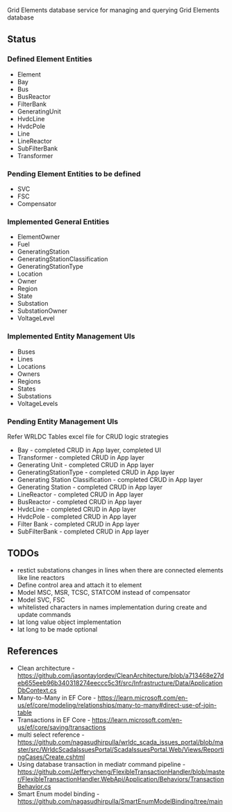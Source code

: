 Grid Elements database service for managing and querying Grid Elements database

## Status
### Defined Element Entities
* Element
* Bay
* Bus 
* BusReactor
* FilterBank 
* GeneratingUnit 
* HvdcLine 
* HvdcPole 
* Line 
* LineReactor 
* SubFilterBank 
* Transformer


### Pending Element Entities to be defined
* SVC
* FSC
* Compensator

### Implemented General Entities
* ElementOwner
* Fuel
* GeneratingStation
* GeneratingStationClassification
* GeneratingStationType
* Location
* Owner
* Region
* State
* Substation
* SubstationOwner
* VoltageLevel

### Implemented Entity Management UIs
* Buses
* Lines
* Locations
* Owners
* Regions
* States
* Substations
* VoltageLevels

### Pending Entity Management UIs
Refer WRLDC Tables excel file for CRUD logic strategies
* Bay - completed CRUD in App layer, completed UI
* Transformer - completed CRUD in App layer
* Generating Unit - completed CRUD in App layer
* GeneratingStationType - completed CRUD in App layer
* Generating Station Classification - completed CRUD in App layer
* Generating Station - completed CRUD in App layer
* LineReactor - completed CRUD in App layer
* BusReactor - completed CRUD in App layer
* HvdcLine - completed CRUD in App layer
* HvdcPole - completed CRUD in App layer
* Filter Bank - completed CRUD in App layer
* SubFilterBank - completed CRUD in App layer

## TODOs
* restict substations changes in lines when there are connected elements like line reactors
* Define control area and attach it to element
* Model MSC, MSR, TCSC, STATCOM instead of compensator
* Model SVC, FSC
* whitelisted characters in names implementation during create and update commands
* lat long value object implementation
* lat long to be made optional

## References
* Clean architecture - https://github.com/jasontaylordev/CleanArchitecture/blob/a713468e27deb655eeb96b340318274eeccc5c3f/src/Infrastructure/Data/ApplicationDbContext.cs
* Many-to-Many in EF Core - https://learn.microsoft.com/en-us/ef/core/modeling/relationships/many-to-many#direct-use-of-join-table
* Transactions in EF Core - https://learn.microsoft.com/en-us/ef/core/saving/transactions
* multi select reference - https://github.com/nagasudhirpulla/wrldc_scada_issues_portal/blob/master/src/WrldcScadaIssuesPortal/ScadaIssuesPortal.Web/Views/ReportingCases/Create.cshtml
* Using database transaction in mediatr command pipeline - https://github.com/Jefferycheng/FlexibleTransactionHandler/blob/master/FlexibleTransactionHandler.WebApi/Application/Behaviors/TransactionBehavior.cs
* Smart Enum model binding - https://github.com/nagasudhirpulla/SmartEnumModelBinding/tree/main